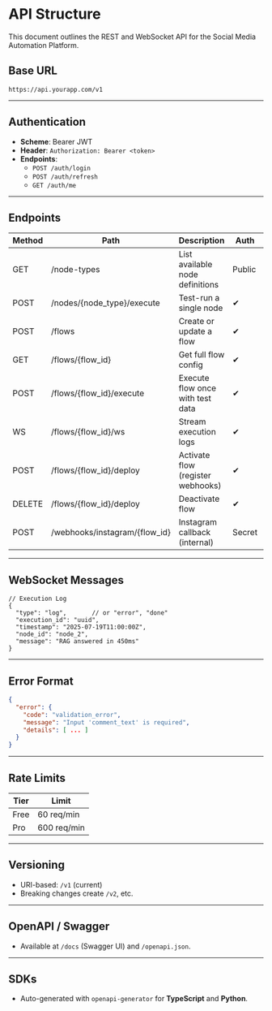 # API Structure

This document outlines the REST and WebSocket API for the Social Media Automation Platform.

## Base URL
```
https://api.yourapp.com/v1
```

---
## Authentication
- **Scheme**: Bearer JWT
- **Header**: `Authorization: Bearer <token>`
- **Endpoints**:
  - `POST /auth/login`
  - `POST /auth/refresh`
  - `GET /auth/me`

---
## Endpoints
| Method | Path | Description | Auth | Example Response |
|--------|------|-------------|------|------------------|
| GET | /node-types | List available node definitions | Public | `[ {"name":"InstagramCommentTrigger", ...} ]` |
| POST | /nodes/{node_type}/execute | Test-run a single node | ✔ | `{ "status":"success", "output":{...} }` |
| POST | /flows | Create or update a flow | ✔ | `{ "flow_id":"uuid" }` |
| GET | /flows/{flow_id} | Get full flow config | ✔ | `{ ...flow_json... }` |
| POST | /flows/{flow_id}/execute | Execute flow once with test data | ✔ | `{ "execution_id":"uuid" }` |
| WS | /flows/{flow_id}/ws | Stream execution logs | ✔ | `{ "node_id":"...", "log":"..." }` |
| POST | /flows/{flow_id}/deploy | Activate flow (register webhooks) | ✔ | `{ "status":"deployed" }` |
| DELETE | /flows/{flow_id}/deploy | Deactivate flow | ✔ | `{ "status":"stopped" }` |
| POST | /webhooks/instagram/{flow_id} | Instagram callback (internal) | Secret | `200 OK` |

---
## WebSocket Messages
```jsonc
// Execution Log
{
  "type": "log",       // or "error", "done"
  "execution_id": "uuid",
  "timestamp": "2025-07-19T11:00:00Z",
  "node_id": "node_2",
  "message": "RAG answered in 450ms"
}
```

---
## Error Format
```json
{
  "error": {
    "code": "validation_error",
    "message": "Input 'comment_text' is required",
    "details": [ ... ]
  }
}
```

---
## Rate Limits
| Tier | Limit |
|------|-------|
| Free | 60 req/min |
| Pro  | 600 req/min |

---
## Versioning
- URI-based: `/v1` (current)
- Breaking changes create `/v2`, etc.

---
## OpenAPI / Swagger
- Available at `/docs` (Swagger UI) and `/openapi.json`.

---
## SDKs
- Auto-generated with `openapi-generator` for **TypeScript** and **Python**.
